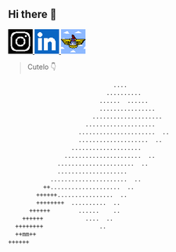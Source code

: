 ## Hi there 👋



<!--
**marcelo-mlv/marcelo-mlv** is a ✨ _special_ ✨ repository because its `README.md` (this file) appears on your GitHub profile.

Here are some ideas to get you started:

- 🔭 I’m currently working on ...
- 🌱 I’m currently learning ...
- 👯 I’m looking to collaborate on ...
- 🤔 I’m looking for help with ...
- 💬 Ask me about ...
- 📫 How to reach me: ...
- 😄 Pronouns: ...
- ⚡ Fun fact: ...
-->

<p>
  <a href="https://instagram.com/marcelo.mlv">
    <img src="instagram-logo.png" height=50>
  </a>
  <a href="https://linkedin.com/in/marcelo-veras">
    <img src="linkedin-logo.png" height=50>
  </a>
  <a href="https://www.aeitaonline.com.br/wiki/index.php?title=Marcelo_Loiola_Lopes_Veras">
    <img src="ita-logo.png" height=50>
  </a>
</p>

> Cutelo 👇

                                  ....            
                                ..........        
                              ......  ......      
                              ................    
                            ....................  
                          ....................    
                        ......................  ..
                        ....................  ..  
                      ....................        
                    ......................  ..    
                  ......................  ..      
                  ....................            
                ......................  ..        
              ++....................  ..          
            ++++++................  ..            
            ++++++++  ..........  ..              
          ++++++        ......    ..              
        ++++++            ....  ..                
      ++++++++                ..                  
      ++mm++                                      
    ++++++                                        
